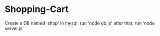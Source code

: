 # Shopping-Cart

Create a DB named 'shop' in mysql.
run 'node db.js'
after that, run 'node server.js'

